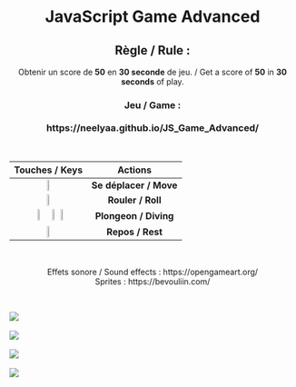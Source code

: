 <h1 align=center>JavaScript Game Advanced</h1>
<h2 align=center> Règle / Rule :</h2>
<p align=center>Obtenir un score de <b>50</b> en <b>30 seconde</b> de jeu. / Get a score of <b>50</b> in <b>30 seconds</b> of play.</p>
<h3 align=center> Jeu / Game : <br><br> https://neelyaa.github.io/JS_Game_Advanced/</h3>
<br>

<table align=center>
  <thead>
    <tr>
      <th>Touches / Keys</th>
      <th>Actions</th>
    </tr>
  </thead>
  <tbody>
    <tr>
      <td align=center><img src="https://github.com/Neelyaa/JS_Game_Advanced/assets/100840997/fedeaa21-8ca5-4769-a851-8ab92dd9090c" width=17%></td>
      <td align=center><b>Se déplacer / Move</b></td>
    </tr>
    <tr>
      <td align=center><img src="https://github.com/Neelyaa/JS_Game_Advanced/assets/100840997/99ff3530-ddf7-4e7b-8c01-784d9810c9c8" width=17%></td>
      <td align=center><b>Rouler / Roll </b></td>
    </tr>
    <tr>
      <td align=center><img src="https://github.com/Neelyaa/JS_Game_Advanced/assets/100840997/3c8c0b6b-886b-48bf-b40c-a02d74bca63c" width=17%> &ensp;<img src="https://github.com/Neelyaa/JS_Game_Advanced/assets/100840997/e070c725-70a3-4cb7-8b70-29acada41a04" width=6%>&ensp;<img src="https://github.com/Neelyaa/JS_Game_Advanced/assets/100840997/6f585c8a-9a07-49e6-9d91-d958f70dcdfb" width=6%>
</td>
      <td align=center><b>Plongeon / Diving</b></td>
    </tr>
    <tr>
      <td align=center><img src="https://github.com/Neelyaa/JS_Game_Advanced/assets/100840997/8fed462d-a3a0-4a11-9b96-7b93cd98cb81" width=6%></td>
      <td align=center><b>Repos / Rest</b></td>
    </tr>
  </tbody>
</table>
<br>


<p align=center> Effets sonore / Sound effects : https://opengameart.org/ <br> Sprites : https://bevouliin.com/</p> <br>

<img src="https://github.com/Neelyaa/JS_Game_Advanced/assets/100840997/58bb5ebf-7fa2-444c-9bf7-8afc3e75f241"> <br><br><img src="https://github.com/Neelyaa/JS_Game_Advanced/assets/100840997/94729a1e-31a9-41a9-afc6-0fd73e131ba0"> <br><br><img src="https://github.com/Neelyaa/JS_Game_Advanced/assets/100840997/4daf6040-cf7a-478b-b514-90dee65db7c9"> <br><br><img src="https://github.com/Neelyaa/JS_Game_Advanced/assets/100840997/6bc92dc7-3505-4a93-9d72-2c9677e326c4">





